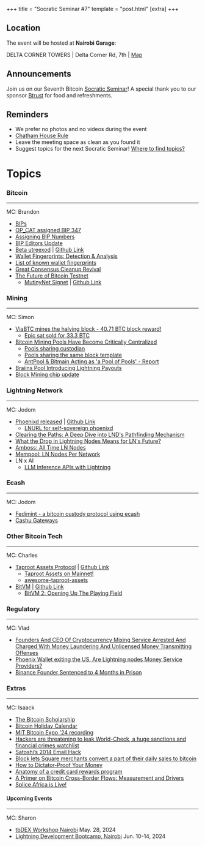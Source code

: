 +++
title = "Socratic Seminar #7"
template = "post.html"
[extra]
+++

## Location

The event will be hosted at **Nairobi Garage**:

DELTA CORNER TOWERS | Delta Corner Rd, 7th | [Map](https://maps.app.goo.gl/PXQ6JEsEUzf1AFj19)

## Announcements

Join us on our Seventh Bitcoin [Socratic Seminar](/about)! A special thank you to our
sponsor [Btrust](http://btrust.tech/) for food and refreshments.

## Reminders

- We prefer no photos and no videos during the event
- [Chatham House Rule](https://www.chathamhouse.org/about-us/chatham-house-rule)
- Leave the meeting space as clean as you found it
- Suggest topics for the next Socratic Seminar! [Where to find topics?](/about/find-topics)

# Topics


### Bitcoin

---

MC: Brandon

- [BIPs](https://github.com/bitcoin/bips)
- [OP_CAT assigned BIP 347](https://github.com/bitcoin/bips/pull/1525)
- [Assigning BIP Numbers](https://blog.bitmex.com/assigning-bip-numbers/)
- [BIP Editors Update](https://x.com/bitcoinoptech/status/1783093624172920851)
- [Beta utreexod](https://x.com/bitcoinoptech/status/1791180981896085871) | [Github Link](https://github.com/utreexo/utreexod)
- [Wallet Fingerprints: Detection & Analysis](https://ishaana.com/blog/wallet_fingerprinting/)
- [List of known wallet fingerprints](https://github.com/achow101/wallet-fingerprinting/blob/main/fingerprints.md)
- [Great Consensus Cleanup Revival](https://delvingbitcoin.org/t/great-consensus-cleanup-revival/710/1)
- [The Future of Bitcoin Testnet](https://groups.google.com/g/bitcoindev/c/9bL00vRj7OU/m/9yCPo3uUBwAJ?utm_medium=email&utm_source=footer&pli=1)
   - [MutinyNet Signet](https://mutinynet.com) | [Github Link](https://github.com/bitcoin/bitcoin/pull/27446)


### Mining

---

MC: Simon

- [ViaBTC mines the halving block - 40.71 BTC block reward!](https://mempool.space/block/0000000000000000000320283a032748cef8227873ff4872689bf23f1cda83a5)
   - [Epic sat sold for 33.3 BTC](https://mempool.space/block/0000000000000000000320283a032748cef8227873ff4872689bf23f1cda83a5)
- [Bitcoin Mining Pools Have Become Critically Centralized](https://www.tftc.io/bitcoin-mining-pool-centralization/)
   - [Pools sharing custodian](https://x.com/mononautical/status/1777686545715089605)
   - [Pools sharing the same block template](https://x.com/0xB10C/status/1780611768081121700)
   - [AntPool & Bitmain Acting as 'a Pool of Pools' - Report](https://www.nobsbitcoin.com/bitmain-antpool-pool-of-pools-report/)
- [Braiins Pool Introducing Lightning Payouts](https://pool.braiins.com/en/news/introducing-lightning-payouts)
- [Block Mining chip update](https://www.mining.build/latest-updates-3nm-system/)

### Lightning Network

---

MC: Jodom

- [Phoenixd released](https://www.nobsbitcoin.com/phoenixd-released/) | [Github Link](https://github.com/ACINQ/phoenixd)
   - [LNURL for self-sovereign phoenixd](https://primal.net/e/note1tujvj50j76rhwts5tf6ud2fxdg9n8gyw8z7tsnwp4fsweg4xzt5sa7590u)
- [Clearing the Paths: A Deep Dive into LND's Pathfinding Mechanism](https://lightning.engineering/posts/2024-04-11-pathfinding-1/)
- [What the Drop in Lightning Nodes Means for LN's Future?](https://lightningnetwork.plus/posts/553)
- [Amboss: All Time LN Nodes](https://amboss.space/stats?params=eyJtZXRyaWMiOiJhY3RpdmVfbm9kZXMiLCJjYXRlZ29yeSI6ImFsbFRpbWVNZXRyaWNzIn0%3D)
- [Mempool: LN Nodes Per Network](https://mempool.space/graphs/lightning/nodes-networks)
- LN x AI
   - [LLM Inference APIs with Lightning](https://www.sulu.sh/llm402)


### Ecash

---

MC: Jodom

- [Fedimint - a bitcoin custody protocol using ecash](https://fedimint.org)
- [Cashu Gateways](https://damus.io/nevent1qqsfakvg9fwttxp6y2fp0n0nmrgnguac63h3lf4pxafetrhms85yv5spz4mhxue69uhhyetvv9ujuerpd46hxtnfduhszxrhwden5te0dehhxarj9enx6apwwa5h5tnzd9az7qg7waehxw309ahx7um5wgkhqatz9emk2mrvdaexgetj9ehx2ap0qyvhwumn8ghj7un9d3shjtnndehhyapwwdhkx6tpdshsssnezh)

### Other Bitcoin Tech

---

MC: Charles

- [Taproot Assets Protocol](https://lightning.engineering/api-docs/api/taproot-assets/) | [Github Link](https://github.com/lightninglabs/taproot-assets)
   - [Taproot Assets on Mainnet!](https://x.com/roasbeef/status/1788624974728790471)
   - [awesome-taproot-assets](https://github.com/22388o/awesome-taproot-assets)
- [BitVM](https://bitvm.org) | [Github Link](https://github.com/BitVM/BitVM)
   - [BitVM 2: Opening Up The Playing Field](https://bitcoinmagazine.com/technical/bitvm-2-opening-up-the-playing-field)

### Regulatory

---

MC: Vlad

- [Founders And CEO Of Cryptocurrency Mixing Service Arrested And Charged With Money Laundering And Unlicensed Money Transmitting Offenses](https://www.justice.gov/usao-sdny/pr/founders-and-ceo-cryptocurrency-mixing-service-arrested-and-charged-money-laundering)
- [Phoenix Wallet exiting the US. Are Lightning nodes Money Service Providers?](https://x.com/acinq_co/status/1783878735168507972)
- [Binance Founder Sentenced to 4 Months in Prison](https://www.nytimes.com/2024/04/30/technology/binance-founder-changpeng-zhao-sentenced.html)

### Extras

---

MC: Isaack

- [The Bitcoin Scholarship](https://bitcoinscholarship.xyz)
- [Bitcoin Holiday Calendar](https://bitcoin.holiday)
- [MIT Bitcoin Expo '24 recording](https://web.mit.edu/webcast/bitcoin-expo-s24/)
- [Hackers are threatening to leak World-Check, a huge sanctions and financial crimes watchlist](https://techcrunch.com/2024/04/18/world-check-database-leaked-sanctions-financial-crimes-watchlist/)
- [Satoshi’s 2014 Email Hack](https://blog.bitmex.com/satoshis-2014-email-hack/)
- [Block lets Square merchants convert a part of their daily sales to bitcoin](https://techcrunch.com/2024/04/24/block-now-lets-square-merchants-convert-a-part-of-their-daily-sales-to-bitcoin/?guccounter=1&guce_referrer=aHR0cHM6Ly9naXRodWIuY29tL1ZhbmNvdXZlckJpdGRldnMvVmFuY291dmVyQml0ZGV2cy5naXRodWIuaW8vaXNzdWVzLzYx&guce_referrer_sig=AQAAAIKE810aqv3_MY86cKCzRl7das_9recK4F9SxBjigDWtC3v30BVXhuGt588-keek4iyHjjApLyHHDtrJKGl7uPZjVnmWt-vGHPUBapqE08cSjfsd_m7Qe6-DDxUw8ED2Rz2wcioJnSV-09Zz7WrN7LrQjw_225g7HjPFFbcUL0UK)
- [How to Dictator-Proof Your Money](https://journalofdemocracy.org/online-exclusive/how-to-dictator-proof-your-money/)
- [Anatomy of a credit card rewards program](https://www.bitsaboutmoney.com/archive/anatomy-of-credit-card-rewards-programs/)
- [A Primer on Bitcoin Cross-Border Flows: Measurement and Drivers](https://www.imf.org/en/Publications/WP/Issues/2024/04/05/A-Primer-on-Bitcoin-Cross-Border-Flows-Measurement-and-Drivers-547429)
- [Splice Africa is Live!](https://x.com/SpliceAfrica/status/1793322564925768024)


#### Upcoming Events

---

MC: Sharon

- [tbDEX Workshop Nairobi](https://www.tbdex.io/workshops/tbdex-nairobi) May. 28, 2024
- [Lightning Development Bootcamp, Nairobi](https://x.com/FreeRoutingAf/status/1787828473798525075) Jun. 10-14, 2024
